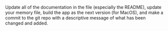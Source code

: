 Update all of the documentation in the file (especially the README), update your memory file, build the app as the next version (for MacOS), and make a commit to the git repo with a descriptive message of what has been changed and added. 
